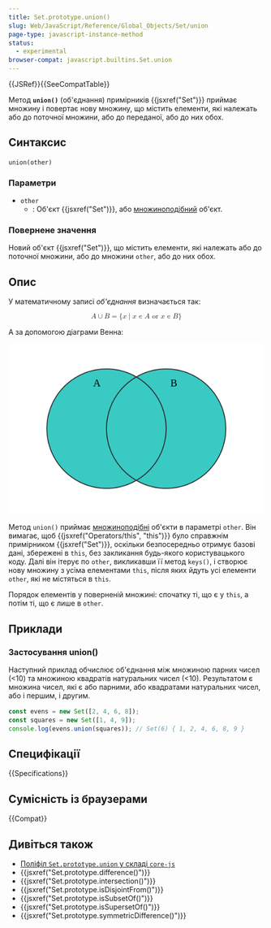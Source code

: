```yaml
---
title: Set.prototype.union()
slug: Web/JavaScript/Reference/Global_Objects/Set/union
page-type: javascript-instance-method
status:
  - experimental
browser-compat: javascript.builtins.Set.union
---
```


{{JSRef}}{{SeeCompatTable}}

Метод **`union()`** (об'єднання) примірників {{jsxref("Set")}} приймає множину і повертає нову множину, що містить елементи, які належать або до поточної множини, або до переданої, або до них обох.

## Синтаксис

```js-nolint
union(other)
```

### Параметри

- `other`
  - : Об'єкт {{jsxref("Set")}}, або [множиноподібний](/uk/docs/Web/JavaScript/Reference/Global_Objects/Set#mnozhynopodibni-obiekty) об'єкт.

### Повернене значення

Новий об'єкт {{jsxref("Set")}}, що містить елементи, які належать або до поточної множини, або до множини `other`, або до них обох.

## Опис

У математичному записі _об'єднання_ визначається так:

<math display="block"><semantics><mrow><mi>A</mi><mo>∪</mo><mi>B</mi><mo>=</mo><mo stretchy="false">{</mo><mi>x</mi><mo>∣</mo><mi>x</mi><mo>∊</mo><mi>A</mi><mtext>&nbsp;or&nbsp;</mtext><mi>x</mi><mo>∊</mo><mi>B</mi><mo stretchy="false">}</mo></mrow><annotation encoding="TeX">A\cup B = \{x\midx\in A\text{ or }x\in B\}</annotation></semantics></math>

А за допомогою діаграми Венна:

![Діаграма Венна, в якій перетинаються два кола. Симетрична різниця множин А і В — це область, що міститься в одному або обох колах.](diagram.svg)

Метод `union()` приймає [множиноподібні](/uk/docs/Web/JavaScript/Reference/Global_Objects/Set#mnozhynopodibni-obiekty) об'єкти в параметрі `other`. Він вимагає, щоб {{jsxref("Operators/this", "this")}} було справжнім примірником {{jsxref("Set")}}, оскільки безпосередньо отримує базові дані, збережені в `this`, без закликання будь-якого користувацького коду. Далі він ітерує по `other`, викликавши її метод `keys()`, і створює нову множину з усіма елементами `this`, після яких йдуть усі елементи `other`, які не містяться в `this`.

Порядок елементів у поверненій множині: спочатку ті, що є у `this`, а потім ті, що є лише в `other`.

## Приклади

### Застосування union()

Наступний приклад обчислює об'єднання між множиною парних чисел (<10) та множиною квадратів натуральних чисел (<10). Результатом є множина чисел, які є або парними, або квадратами натуральних чисел, або і першим, і другим.

```js
const evens = new Set([2, 4, 6, 8]);
const squares = new Set([1, 4, 9]);
console.log(evens.union(squares)); // Set(6) { 1, 2, 4, 6, 8, 9 }
```

## Специфікації

{{Specifications}}

## Сумісність із браузерами

{{Compat}}

## Дивіться також

- [Поліфіл `Set.prototype.union` у складі `core-js`](https://github.com/zloirock/core-js#new-set-methods)
- {{jsxref("Set.prototype.difference()")}}
- {{jsxref("Set.prototype.intersection()")}}
- {{jsxref("Set.prototype.isDisjointFrom()")}}
- {{jsxref("Set.prototype.isSubsetOf()")}}
- {{jsxref("Set.prototype.isSupersetOf()")}}
- {{jsxref("Set.prototype.symmetricDifference()")}}
